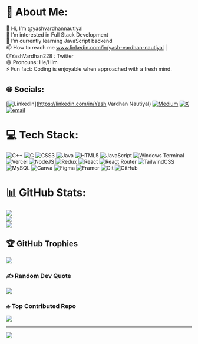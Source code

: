 # 💫 About Me:
👋 Hi, I’m @yashvardhannautiyal<br>👀 I’m interested in Full Stack Development<br>🌱 I’m currently learning JavaScript backend<br>📫 How to reach me www.linkedin.com/in/yash-vardhan-nautiyal | @YashVardhan228 : Twitter<br>😄 Pronouns: He/Him<br>⚡ Fun fact: Coding is enjoyable when approached with a fresh mind.


## 🌐 Socials:
[![LinkedIn](https://img.shields.io/badge/LinkedIn-%230077B5.svg?logo=linkedin&logoColor=white)](https://linkedin.com/in/Yash Vardhan Nautiyal) [![Medium](https://img.shields.io/badge/Medium-12100E?logo=medium&logoColor=white)](https://medium.com/@yashvardhannautiyal) [![X](https://img.shields.io/badge/X-black.svg?logo=X&logoColor=white)](https://x.com/YashVardhan228) [![email](https://img.shields.io/badge/Email-D14836?logo=gmail&logoColor=white)](mailto:yashvardhannautiyal@gmail.com) 

# 💻 Tech Stack:
![C++](https://img.shields.io/badge/c++-%2300599C.svg?style=for-the-badge&logo=c%2B%2B&logoColor=white) ![C](https://img.shields.io/badge/c-%2300599C.svg?style=for-the-badge&logo=c&logoColor=white) ![CSS3](https://img.shields.io/badge/css3-%231572B6.svg?style=for-the-badge&logo=css3&logoColor=white) ![Java](https://img.shields.io/badge/java-%23ED8B00.svg?style=for-the-badge&logo=openjdk&logoColor=white) ![HTML5](https://img.shields.io/badge/html5-%23E34F26.svg?style=for-the-badge&logo=html5&logoColor=white) ![JavaScript](https://img.shields.io/badge/javascript-%23323330.svg?style=for-the-badge&logo=javascript&logoColor=%23F7DF1E) ![Windows Terminal](https://img.shields.io/badge/Windows%20Terminal-%234D4D4D.svg?style=for-the-badge&logo=windows-terminal&logoColor=white) ![Vercel](https://img.shields.io/badge/vercel-%23000000.svg?style=for-the-badge&logo=vercel&logoColor=white) ![NodeJS](https://img.shields.io/badge/node.js-6DA55F?style=for-the-badge&logo=node.js&logoColor=white) ![Redux](https://img.shields.io/badge/redux-%23593d88.svg?style=for-the-badge&logo=redux&logoColor=white) ![React](https://img.shields.io/badge/react-%2320232a.svg?style=for-the-badge&logo=react&logoColor=%2361DAFB) ![React Router](https://img.shields.io/badge/React_Router-CA4245?style=for-the-badge&logo=react-router&logoColor=white) ![TailwindCSS](https://img.shields.io/badge/tailwindcss-%2338B2AC.svg?style=for-the-badge&logo=tailwind-css&logoColor=white) ![MySQL](https://img.shields.io/badge/mysql-4479A1.svg?style=for-the-badge&logo=mysql&logoColor=white) ![Canva](https://img.shields.io/badge/Canva-%2300C4CC.svg?style=for-the-badge&logo=Canva&logoColor=white) ![Figma](https://img.shields.io/badge/figma-%23F24E1E.svg?style=for-the-badge&logo=figma&logoColor=white) ![Framer](https://img.shields.io/badge/Framer-black?style=for-the-badge&logo=framer&logoColor=blue) ![Git](https://img.shields.io/badge/git-%23F05033.svg?style=for-the-badge&logo=git&logoColor=white) ![GitHub](https://img.shields.io/badge/github-%23121011.svg?style=for-the-badge&logo=github&logoColor=white)
# 📊 GitHub Stats:
![](https://github-readme-stats.vercel.app/api?username=yashvardhannautiyal&theme=dark&hide_border=false&include_all_commits=false&count_private=false)<br/>
![](https://github-readme-streak-stats.herokuapp.com/?user=yashvardhannautiyal&theme=dark&hide_border=false)<br/>
![](https://github-readme-stats.vercel.app/api/top-langs/?username=yashvardhannautiyal&theme=dark&hide_border=false&include_all_commits=false&count_private=false&layout=compact)

## 🏆 GitHub Trophies
![](https://github-profile-trophy.vercel.app/?username=yashvardhannautiyal&theme=radical&no-frame=false&no-bg=true&margin-w=4)

### ✍️ Random Dev Quote
![](https://quotes-github-readme.vercel.app/api?type=horizontal&theme=radical)

### 🔝 Top Contributed Repo
![](https://github-contributor-stats.vercel.app/api?username=yashvardhannautiyal&limit=5&theme=dark&combine_all_yearly_contributions=true)

---
[![](https://visitcount.itsvg.in/api?id=yashvardhannautiyal&icon=0&color=0)](https://visitcount.itsvg.in)

<!-- Proudly created with GPRM ( https://gprm.itsvg.in ) -->
